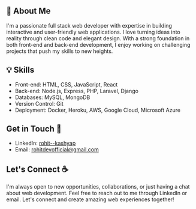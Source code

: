 ## :wave: About Me 
I'm a passionate full stack web developer with expertise in building interactive and user-friendly web applications. I love turning ideas into reality through clean code and elegant design. With a strong foundation in both front-end and back-end development, I enjoy working on challenging projects that push my skills to new heights.

## :bulb: Skills 
- Front-end: HTML, CSS, JavaScript, React
- Back-end: Node.js, Express, PHP, Laravel, Django
- Databases: MySQL, MongoDB
- Version Control: Git
- Deployment: Docker, Heroku, AWS, Google Cloud, Microsoft Azure 

## Get in Touch 🤙
- LinkedIn: [rohit--kashyap](https://www.linkedin.com/in/rohit--kashyap/)
- Email: rohitdevofficial@gmail.com

## Let's Connect :coffee:
I'm always open to new opportunities, collaborations, or just having a chat about web development. Feel free to reach out to me through LinkedIn or email. Let's connect and create amazing web experiences together!


